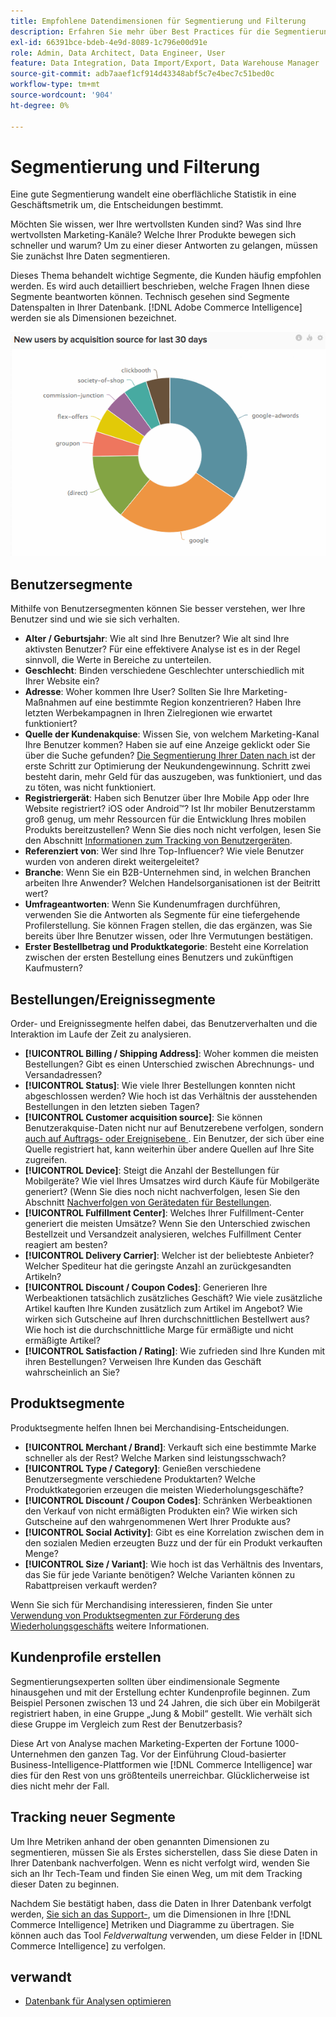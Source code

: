 ```yaml
---
title: Empfohlene Datendimensionen für Segmentierung und Filterung
description: Erfahren Sie mehr über Best Practices für die Segmentierung und Filterung.
exl-id: 66391bce-bdeb-4e9d-8089-1c796e00d91e
role: Admin, Data Architect, Data Engineer, User
feature: Data Integration, Data Import/Export, Data Warehouse Manager
source-git-commit: adb7aaef1cf914d43348abf5c7e4bec7c51bed0c
workflow-type: tm+mt
source-wordcount: '904'
ht-degree: 0%

---
```


# Segmentierung und Filterung

Eine gute Segmentierung wandelt eine oberflächliche Statistik in eine Geschäftsmetrik um, die Entscheidungen bestimmt.

Möchten Sie wissen, wer Ihre wertvollsten Kunden sind? Was sind Ihre wertvollsten Marketing-Kanäle? Welche Ihrer Produkte bewegen sich schneller und warum? Um zu einer dieser Antworten zu gelangen, müssen Sie zunächst Ihre Daten segmentieren.

Dieses Thema behandelt wichtige Segmente, die Kunden häufig empfohlen werden. Es wird auch detailliert beschrieben, welche Fragen Ihnen diese Segmente beantworten können. Technisch gesehen sind Segmente Datenspalten in Ihrer Datenbank. [!DNL Adobe Commerce Intelligence] werden sie als Dimensionen bezeichnet.

![](../../mbi/assets/mbi-critical-segments.png)


## Benutzersegmente

Mithilfe von Benutzersegmenten können Sie besser verstehen, wer Ihre Benutzer sind und wie sie sich verhalten.

* **Alter / Geburtsjahr**: Wie alt sind Ihre Benutzer? Wie alt sind Ihre aktivsten Benutzer? Für eine effektivere Analyse ist es in der Regel sinnvoll, die Werte in Bereiche zu unterteilen.
* **Geschlecht**: Binden verschiedene Geschlechter unterschiedlich mit Ihrer Website ein?
* **Adresse**: Woher kommen Ihre User? Sollten Sie Ihre Marketing-Maßnahmen auf eine bestimmte Region konzentrieren? Haben Ihre letzten Werbekampagnen in Ihren Zielregionen wie erwartet funktioniert?
* **Quelle der Kundenakquise**\: Wissen Sie, von welchem Marketing-Kanal Ihre Benutzer kommen? Haben sie auf eine Anzeige geklickt oder Sie über die Suche gefunden? [Die Segmentierung Ihrer Daten nach ](../data-analyst/analysis/google-track-user-acq.md) ist der erste Schritt zur Optimierung der Neukundengewinnung. Schritt zwei besteht darin, mehr Geld für das auszugeben, was funktioniert, und das zu töten, was nicht funktioniert.
* **Registriergerät**: Haben sich Benutzer über Ihre Mobile App oder Ihre Website registriert? iOS oder Android™? Ist Ihr mobiler Benutzerstamm groß genug, um mehr Ressourcen für die Entwicklung Ihres mobilen Produkts bereitzustellen? Wenn Sie dies noch nicht verfolgen, lesen Sie den Abschnitt [Informationen zum Tracking von Benutzergeräten](../data-analyst/analysis/track-usr-dev-browser.md).
* **Referenziert von**: Wer sind Ihre Top-Influencer? Wie viele Benutzer wurden von anderen direkt weitergeleitet?
* **Branche**: Wenn Sie ein B2B-Unternehmen sind, in welchen Branchen arbeiten Ihre Anwender? Welchen Handelsorganisationen ist der Beitritt wert?
* **Umfrageantworten**: Wenn Sie Kundenumfragen durchführen, verwenden Sie die Antworten als Segmente für eine tiefergehende Profilerstellung. Sie können Fragen stellen, die das ergänzen, was Sie bereits über Ihre Benutzer wissen, oder Ihre Vermutungen bestätigen.
* **Erster Bestellbetrag und Produktkategorie**: Besteht eine Korrelation zwischen der ersten Bestellung eines Benutzers und zukünftigen Kaufmustern?

## Bestellungen/Ereignissegmente

Order- und Ereignissegmente helfen dabei, das Benutzerverhalten und die Interaktion im Laufe der Zeit zu analysieren.

* **[!UICONTROL Billing / Shipping Address]**: Woher kommen die meisten Bestellungen? Gibt es einen Unterschied zwischen Abrechnungs- und Versandadressen?
* **[!UICONTROL Status]**: Wie viele Ihrer Bestellungen konnten nicht abgeschlossen werden? Wie hoch ist das Verhältnis der ausstehenden Bestellungen in den letzten sieben Tagen?
* **[!UICONTROL Customer acquisition source]**: Sie können Benutzerakquise-Daten nicht nur auf Benutzerebene verfolgen, sondern [ auch auf Auftrags- oder Ereignisebene ](../data-analyst/analysis/google-track-user-acq.md). Ein Benutzer, der sich über eine Quelle registriert hat, kann weiterhin über andere Quellen auf Ihre Site zugreifen.
* **[!UICONTROL Device]**: Steigt die Anzahl der Bestellungen für Mobilgeräte? Wie viel Ihres Umsatzes wird durch Käufe für Mobilgeräte generiert? (Wenn Sie dies noch nicht nachverfolgen, lesen Sie den Abschnitt [Nachverfolgen von Gerätedaten für Bestellungen](../data-analyst/analysis/track-usr-dev-browser.md).
* **[!UICONTROL Fulfillment Center]**: Welches Ihrer Fulfillment-Center generiert die meisten Umsätze? Wenn Sie den Unterschied zwischen Bestellzeit und Versandzeit analysieren, welches Fulfillment Center reagiert am besten?
* **[!UICONTROL Delivery Carrier]**: Welcher ist der beliebteste Anbieter? Welcher Spediteur hat die geringste Anzahl an zurückgesandten Artikeln?
* **[!UICONTROL Discount / Coupon Codes]**: Generieren Ihre Werbeaktionen tatsächlich zusätzliches Geschäft? Wie viele zusätzliche Artikel kauften Ihre Kunden zusätzlich zum Artikel im Angebot? Wie wirken sich Gutscheine auf Ihren durchschnittlichen Bestellwert aus? Wie hoch ist die durchschnittliche Marge für ermäßigte und nicht ermäßigte Artikel?
* **[!UICONTROL Satisfaction / Rating]**: Wie zufrieden sind Ihre Kunden mit ihren Bestellungen? Verweisen Ihre Kunden das Geschäft wahrscheinlich an Sie?

## Produktsegmente

Produktsegmente helfen Ihnen bei Merchandising-Entscheidungen.

* **[!UICONTROL Merchant / Brand]**: Verkauft sich eine bestimmte Marke schneller als der Rest? Welche Marken sind leistungsschwach?
* **[!UICONTROL Type / Category]**: Genießen verschiedene Benutzersegmente verschiedene Produktarten? Welche Produktkategorien erzeugen die meisten Wiederholungsgeschäfte?
* **[!UICONTROL Discount / Coupon Codes]**: Schränken Werbeaktionen den Verkauf von nicht ermäßigten Produkten ein? Wie wirken sich Gutscheine auf den wahrgenommenen Wert Ihrer Produkte aus?
* **[!UICONTROL Social Activity]**: Gibt es eine Korrelation zwischen dem in den sozialen Medien erzeugten Buzz und der für ein Produkt verkauften Menge?
* **[!UICONTROL Size / Variant]**: Wie hoch ist das Verhältnis des Inventars, das Sie für jede Variante benötigen? Welche Varianten können zu Rabattpreisen verkauft werden?

Wenn Sie sich für Merchandising interessieren, finden Sie unter [Verwendung von Produktsegmenten zur Förderung des Wiederholungsgeschäfts](../data-analyst/analysis/most-value-source-channel.md) weitere Informationen.

## Kundenprofile erstellen

Segmentierungsexperten sollten über eindimensionale Segmente hinausgehen und mit der Erstellung echter Kundenprofile beginnen. Zum Beispiel Personen zwischen 13 und 24 Jahren, die sich über ein Mobilgerät registriert haben, in eine Gruppe „Jung &amp; Mobil“ gestellt. Wie verhält sich diese Gruppe im Vergleich zum Rest der Benutzerbasis?

Diese Art von Analyse machen Marketing-Experten der Fortune 1000-Unternehmen den ganzen Tag. Vor der Einführung Cloud-basierter Business-Intelligence-Plattformen wie [!DNL Commerce Intelligence] war dies für den Rest von uns größtenteils unerreichbar. Glücklicherweise ist dies nicht mehr der Fall.

## Tracking neuer Segmente

Um Ihre Metriken anhand der oben genannten Dimensionen zu segmentieren, müssen Sie als Erstes sicherstellen, dass Sie diese Daten in Ihrer Datenbank nachverfolgen. Wenn es nicht verfolgt wird, wenden Sie sich an Ihr Tech-Team und finden Sie einen Weg, um mit dem Tracking dieser Daten zu beginnen.

Nachdem Sie bestätigt haben, dass die Daten in Ihrer Datenbank verfolgt werden, [ Sie sich an das Support-](https://experienceleague.adobe.com/docs/commerce-knowledge-base/kb/troubleshooting/miscellaneous/mbi-service-policies.html), um die Dimensionen in Ihre [!DNL Commerce Intelligence] Metriken und Diagramme zu übertragen. Sie können auch das Tool *Feldverwaltung* verwenden, um diese Felder in [!DNL Commerce Intelligence] zu verfolgen.

## verwandt

* [Datenbank für Analysen optimieren](../best-practices/opt-db-analysis.md)

